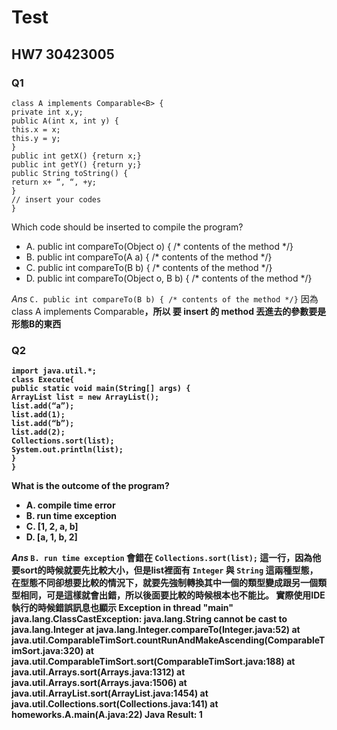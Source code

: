 # Test 
## HW7 30423005 ##

### Q1 ###
    class A implements Comparable<B> {
    private int x,y;
    public A(int x, int y) {
    this.x = x;
    this.y = y;
    }
    public int getX() {return x;}
    public int getY() {return y;}
    public String toString() {
    return x+ “, “, +y;
    }
    // insert your codes
    }

Which code should be inserted to compile the program?
- A. public int compareTo(Object o) { /* contents of the method */}
- B. public int compareTo(A a) { /* contents of the method */}
- C. public int compareTo(B b) { /* contents of the method */}
- D. public int compareTo(Object o, B b) { /* contents of the method */}
 
*Ans*
`C. public int compareTo(B b) { /* contents of the method */}`
因為 class A implements Comparable<B>，所以 要 insert 的 method 丟進去的參數要是形態B的東西


### Q2 ###
    import java.util.*;
    class Execute{
    public static void main(String[] args) {
    ArrayList list = new ArrayList();
    list.add(“a”);
    list.add(1);
    list.add(“b”);
    list.add(2);
    Collections.sort(list);
    System.out.println(list);
    }
    }

What is the outcome of the program?
- A. compile time error
- B. run time exception
- C. [1, 2, a, b]
- D. [a, 1, b, 2]
 
*Ans*
`B. run time exception`
會錯在 `Collections.sort(list);` 這一行，因為他要sort的時候就要先比較大小，但是list裡面有 `Integer` 與 `String` 這兩種型態，在型態不同卻想要比較的情況下，就要先強制轉換其中一個的類型變成跟另一個類型相同，可是這樣就會出錯，所以後面要比較的時候根本也不能比。
實際使用IDE執行的時候錯誤訊息也顯示
	Exception in thread "main" java.lang.ClassCastException: java.lang.String cannot be cast to java.lang.Integer
	at java.lang.Integer.compareTo(Integer.java:52)
	at java.util.ComparableTimSort.countRunAndMakeAscending(ComparableTimSort.java:320)
	at java.util.ComparableTimSort.sort(ComparableTimSort.java:188)
	at java.util.Arrays.sort(Arrays.java:1312)
	at java.util.Arrays.sort(Arrays.java:1506)
	at java.util.ArrayList.sort(ArrayList.java:1454)
	at java.util.Collections.sort(Collections.java:141)
	at homeworks.A.main(A.java:22)
	Java Result: 1

